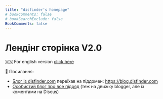 ```yaml
---
title: "disfinder's homepage"
# bookComments: false
# bookSearchExclude: false
BookComments: false
---
```


# Лендінг сторінка V2.0
🇺🇸 For english version [click here](en/)

🔗 Посилання:
- [Блог із disfinder.com](https://blog.disfinder.com) переїхав на піддомен: https://blog.disfinder.com
- [Особистий блог про все підряд](https://p.disfinder.com) (теж на движку blogger, але із коментами на Discus)


